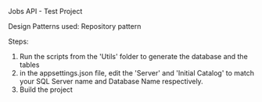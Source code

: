 Jobs API - Test Project

Design Patterns used: Repository pattern

Steps:

1. Run the scripts from the 'Utils' folder to generate the database and the tables
2. in the appsettings.json file, edit the 'Server' and 'Initial Catalog' to match your SQL Server name and Database Name respectively.
3. Build the project
